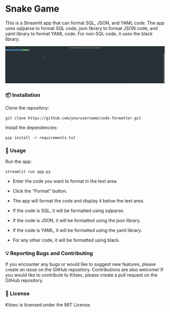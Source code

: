 # Snake Game
This is a Streamlit app that can format SQL, JSON, and YAML code. The app uses sqlparse to format SQL code, json library to format JSON code, and yaml library to format YAML code. For non-SQL code, it uses the black library.

[![Demo Video](https://raw.githubusercontent.com/idrisschebak/snake/main/assets/demo.gif)](https://raw.githubusercontent.com/idrisschebak/snake/main/assets/demo.gif)


### 📦 Installation

Clone the repository:

```git clone https://github.com/yourusername/code-formatter.git ```

Install the dependencies:

```pip install -r requirements.txt```

### 🚀 Usage

Run the app:

```streamlit run app.py```

- Enter the code you want to format in the text area.

- Click the "Format" button.

- The app will format the code and display it below the text area.

- If the code is SQL, it will be formatted using sqlparse.
- If the code is JSON, it will be formatted using the json library.
- If the code is YAML, it will be formatted using the yaml library.
- For any other code, it will be formatted using black.

### 💡 Reporting Bugs and Contributing
If you encounter any bugs or would like to suggest new features, please create an issue on the GitHub repository. Contributions are also welcome! If you would like to contribute to Kitsec, please create a pull request on the GitHub repository.

### 🔖 License
Kitsec is licensed under the MIT License.